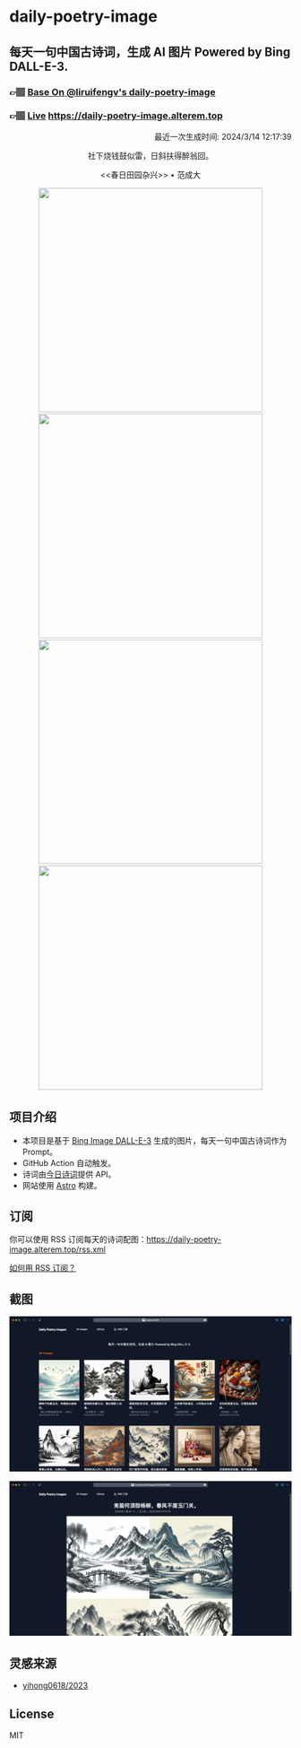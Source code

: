 
# daily-poetry-image

## 每天一句中国古诗词，生成 AI 图片 Powered by Bing DALL-E-3.

### 👉🏽 [Base On @liruifengv's daily-poetry-image](https://github.com/liruifengv/daily-poetry-image)

### 👉🏽 [Live](https://daily-poetry-image.alterem.top/) https://daily-poetry-image.alterem.top

<p align="right">
  最近一次生成时间: 2024/3/14 12:17:39
</p>
<p align="center">
社下烧钱鼓似雷，日斜扶得醉翁回。
</p>
<p align="center">
<<春日田园杂兴>> • 范成大
</p>
<p align="center">
<img src="https://tse1.mm.bing.net/th/id/OIG1.sbHENEv4QxQl2.nn6rq4" height="400" width="400" />
<img src="https://tse4.mm.bing.net/th/id/OIG1.NOH1dqRgcLkTyCiRx1_z" height="400" width="400" />
<img src="https://tse4.mm.bing.net/th/id/OIG1.Adc.r3I5SoKqrvih2T4G" height="400" width="400" />
<img src="https://tse2.mm.bing.net/th/id/OIG1.ZaO1AYVF4dUXvxR_LAdi" height="400" width="400" />
</p>

## 项目介绍

-   本项目是基于 [Bing Image DALL-E-3](https://www.bing.com/images/create) 生成的图片，每天一句中国古诗词作为 Prompt。
-   GitHub Action 自动触发。
-   诗词由[今日诗词](https://www.jinrishici.com/)提供 API。
-   网站使用 [Astro](https://astro.build) 构建。

## 订阅

你可以使用 RSS 订阅每天的诗词配图：https://daily-poetry-image.alterem.top/rss.xml

[如何用 RSS 订阅？](https://zhuanlan.zhihu.com/p/55026716)

## 截图

![图片列表](./screenshots/Snipaste_2023-12-28_21-00-26.png)

![图片详情](./screenshots/Snipaste_2023-12-28_21-00-53.png)

## 灵感来源

-   [yihong0618/2023](https://github.com/yihong0618/2023)

## License

MIT
